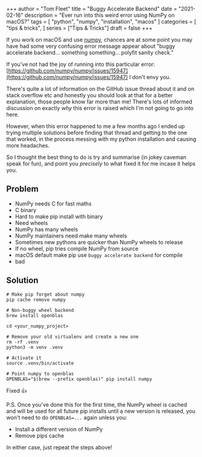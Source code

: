 +++
author = "Tom Fleet"
title = "Buggy Accelerate Backend"
date = "2021-02-16"
description = "Ever run into this weird error using NumPy on macOS?"
tags = [
    "python",
    "numpy",
    "installation",
    "macos"
]
categories = [
    "tips & tricks",
]
series = ["Tips & Tricks"]
draft = false
+++

If you work on macOS and use [numpy], chances are at some point you may have had some very confusing error message appear about "buggy accelerate backend... something something... polyfit sanity check."

If you've not had the joy of running into this particular error: [https://github.com/numpy/numpy/issues/15947](https://github.com/numpy/numpy/issues/15947) I don't envy you.

There's quite a lot of information on the GitHub issue thread about it and on stack overflow etc and honestly you should look at that for a better explanation, those people know far more than me! There's lots of informed discussion on exactly *why* this error is raised which I'm not going to go into here.

However, when this error happened to me a few months ago I ended up trying multiple solutions before finding that thread and getting to the one that worked, in the process messing with my python installation and causing more headaches. 

So I thought the best thing to do is try and summarise (in jokey caveman speak for fun), and point you *precisely* to what fixed it for me incase it helps you.

## Problem

* NumPy needs C for fast maths
* C binary
* Hard to make pip install with binary
* Need wheels
* NumPy has many wheels
* NumPy maintainers need make many wheels
* Sometimes new pythons are quicker than NumPy wheels to release
* If no wheel, pip tries compile NumPy from source
* macOS default make pip use `buggy accelerate backend` for compile
* bad

## Solution

``` shell
# Make pip forget about numpy
pip cache remove numpy

# Non-buggy wheel backend
brew install openblas

cd <your_numpy_project>

# Remove your old virtualenv and create a new one
rm -rf .venv
python3 -m venv .venv

# Activate it
source .venv/bin/activate

# Point numpy to openblas
OPENBLAS="$(brew --prefix openblas)" pip install numpy
```

Fixed :thumbsup:

P.S. Once you've done this for the first time, the NumPy wheel is cached and will be used for all future pip installs until a new version is released, you won't need to do `OPENBLAS=...` again unless you:

* Install a different version of NumPy
* Remove pips cache

In either case, just repeat the steps above!

[numpy]: https://numpy.org
